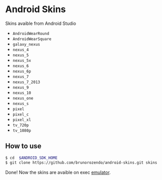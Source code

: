 # Android Skins
Skins avaible from Android Studio


 - `AndroidWearRound`
 - `AndroidWearSquare`
 - `galaxy_nexus`
 - `nexus_4`
 - `nexus_5`
 - `nexus_5x`
 - `nexus_6`
 - `nexus_6p`
 - `nexus_7`
 - `nexus_7_2013`
 - `nexus_9`
 - `nexus_10`
 - `nexus_one`
 - `nexus_s`
 - `pixel`
 - `pixel_c`
 - `pixel_xl`
 - `tv_720p`
 - `tv_1080p`



## How to use

```bash
$ cd  $ANDROID_SDK_HOME
$ git clone https://github.com/brunorozendo/android-skins.git skins
```

Done! Now the skins are avaible on exec [emulator](https://developer.android.com/studio/run/emulator-commandline.html).
